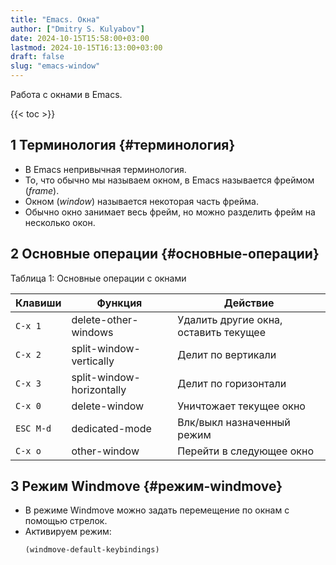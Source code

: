 ```yaml
---
title: "Emacs. Окна"
author: ["Dmitry S. Kulyabov"]
date: 2024-10-15T15:58:00+03:00
lastmod: 2024-10-15T16:13:00+03:00
draft: false
slug: "emacs-window"
---
```


Работа с окнами в Emacs.

<!--more-->

{{< toc >}}


## <span class="section-num">1</span> Терминология {#терминология}

-   В Emacs непривычная терминология.
-   То, что обычно мы называем окном, в Emacs называется фреймом (_frame_).
-   Окном (_window_) называется некоторая часть фрейма.
-   Обычно окно занимает весь фрейм, но можно разделить фрейм на несколько окон.


## <span class="section-num">2</span> Основные операции {#основные-операции}

<div class="table-caption">
  <span class="table-number">&#1058;&#1072;&#1073;&#1083;&#1080;&#1094;&#1072; 1:</span>
  Основные операции с окнами
</div>

| Клавиши   | Функция                   | Действие                              |
|-----------|---------------------------|---------------------------------------|
| `C-x 1`   | delete-other-windows      | Удалить другие окна, оставить текущее |
| `С-x 2`   | split-window-vertically   | Делит по вертикали                    |
| `C-x 3`   | split-window-horizontally | Делит по горизонтали                  |
| `C-x 0`   | delete-window             | Уничтожает текущее окно               |
| `ESC M-d` | dedicated-mode            | Влк/выкл назначенный режим            |
| `C-x o`   | other-window              | Перейти в следующее окно              |


## <span class="section-num">3</span> Режим Windmove {#режим-windmove}

-   В режиме Windmove можно задать перемещение по окнам с помощью стрелок.
-   Активируем режим:
    ```emacs-lisp
    (windmove-default-keybindings)
    ```
